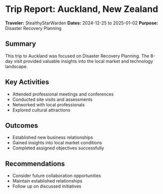 # Trip Report: Auckland, New Zealand

**Traveler:** StealthyStarWarden
**Dates:** 2024-12-25 to 2025-01-02
**Purpose:** Disaster Recovery Planning

## Summary
This trip to Auckland was focused on Disaster Recovery Planning. The 8-day visit provided valuable insights into the local market and technology landscape.

## Key Activities
- Attended professional meetings and conferences
- Conducted site visits and assessments
- Networked with local professionals
- Explored cultural attractions

## Outcomes
- Established new business relationships
- Gained insights into local market conditions
- Completed assigned objectives successfully

## Recommendations
- Consider future collaboration opportunities
- Maintain established relationships
- Follow up on discussed initiatives
